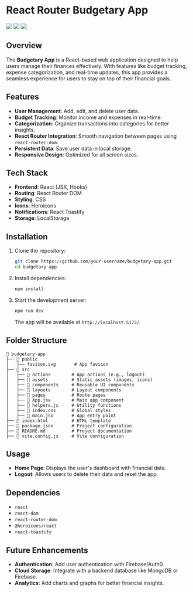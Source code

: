 # React Router Budgetary App

<p align="left">
 <img src="https://img.shields.io/badge/heroicons-v2.2.0-e44849?labelColor=black&logo=heroicons">
 <img src="https://img.shields.io/badge/toastify-v11.0.5-blue?labelColor=black&logo=toastify">
 <img src="https://img.shields.io/badge/reactrouterdom-v6.8.0-blue?labelColor=green&logo=reactrouterdom">
</p>

## Overview

The **Budgetary App** is a React-based web application designed to help users manage their finances effectively. With features like budget tracking, expense categorization, and real-time updates, this app provides a seamless experience for users to stay on top of their financial goals.

## Features

- **User Management**: Add, edit, and delete user data.
- **Budget Tracking**: Monitor income and expenses in real-time.
- **Categorization**: Organize transactions into categories for better insights.
- **React Router Integration**: Smooth navigation between pages using `react-router-dom`.
- **Persistent Data**: Save user data in local storage.
- **Responsive Design**: Optimized for all screen sizes.

## Tech Stack

- **Frontend**: React (JSX, Hooks)
- **Routing**: React Router DOM
- **Styling**: CSS
- **Icons**: Heroicons
- **Notifications**: React Toastify
- **Storage**: LocalStorage

## Installation

1. Clone the repository:
   ```bash
   git clone https://github.com/your-username/budgetary-app.git
   cd budgetary-app
   ```

2. Install dependencies:
   ```bash
   npm install
   ```

3. Start the development server:
   ```bash
   npm run dev
   ```
   The app will be available at `http://localhost:5173/`.

## Folder Structure

```
📂 budgetary-app
├── 📂 public
│   ├── favicon.svg       # App favicon
├── 📂 src
│   ├── 📂 actions        # App actions (e.g., logout)
│   ├── 📂 assets         # Static assets (images, icons)
│   ├── 📂 components     # Reusable UI components
│   ├── 📂 layouts        # Layout components
│   ├── 📂 pages          # Route pages
│   ├── 📜 App.jsx        # Main app component
│   ├── 📜 helpers.js     # Utility functions
│   ├── 📜 index.css      # Global styles
│   ├── 📜 main.jsx       # App entry point
├── 📜 index.html         # HTML template
├── 📜 package.json       # Project configuration
├── 📜 README.md          # Project documentation
├── 📜 vite.config.js     # Vite configuration
```

## Usage

- **Home Page**: Displays the user's dashboard with financial data.
- **Logout**: Allows users to delete their data and reset the app.

## Dependencies

- `react`
- `react-dom`
- `react-router-dom`
- `@heroicons/react`
- `react-toastify`

## Future Enhancements

- **Authentication**: Add user authentication with Firebase/Auth0.
- **Cloud Storage**: Integrate with a backend database like MongoDB or Firebase.
- **Analytics**: Add charts and graphs for better financial insights.
